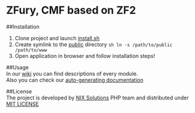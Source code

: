 ZFury, CMF based on ZF2
=======================
##Installation  
1. Clone project and launch [install.sh](install.sh)    
2. Create symlink to the [public](public) directory ```sh ln -s /path/to/public /path/to/www```    
3. Open application in browser and follow installation steps!  

##Usage  
In our [wiki](https://github.com/ZFury/ZFury/wiki) you can find descriptions of every module.  
Also you can check our [auto-generating documentation](http://zfury.github.io/)  

##License  
The project is developed by [NIX Solutions](http://www.nixsolutions.com/) PHP team and distributed under [MIT LICENSE](LICENSE.txt)  